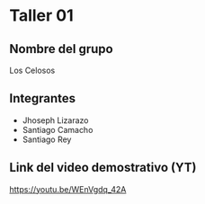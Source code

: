 # Taller 01

## Nombre del grupo
Los Celosos

## Integrantes
* Jhoseph Lizarazo
* Santiago Camacho
* Santiago Rey

## Link del video demostrativo (YT)
https://youtu.be/WEnVgdq_42A